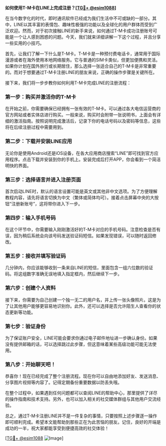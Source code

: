 **如何使用T-M卡在LINE上完成注册？[[TG💪+ @esim1088](https://t.me/s/esim1088)]**

在当今数字化的时代，即时通讯软件已经成为我们生活中不可或缺的一部分。其中，LINE以其丰富的表情包、趣味性极强的功能以及全球化的用户群体而受到广泛欢迎。然而，对于初次接触LINE的新手来说，如何通过T-M卡成功注册账号可能是一个让人感到困惑的问题。今天，我们就来详细讲解一下这个过程，并且分享一些实用的小技巧。

首先，让我们了解一下什么是T-M卡。T-M卡是一种预付费电话卡，通常用于国际漫游或者在海外使用本地网络服务。它与普通的SIM卡类似，但更加便携和灵活。如果你计划在国外旅行或长期居住，那么选择一张适合自己的T-M卡是非常重要的。而对于想要通过T-M卡注册LINE的朋友来说，正确的操作步骤是关键所在。

接下来，我们将一步步教你如何利用T-M卡完成LINE的注册流程：

### 第一步：购买并激活你的T-M卡

在开始之前，你需要确保已经拥有一张有效的T-M卡。可以通过各大电信运营商的官方网站或者实体店进行购买。一般来说，购买时会附带一张说明书，上面会有详细的激活指南。按照说明完成激活后，记录下你的电话号码以及密码等信息，这些将在后续注册过程中需要用到。

### 第二步：下载并安装LINE应用

无论你是使用Android还是iOS设备，在各大应用商店搜索“LINE”即可找到官方应用程序。点击下载并安装到你的手机上。安装完成后打开APP，你会看到一个简洁明快的界面。

### 第三步：选择语言并进入注册页面

首次启动LINE时，默认的语言设置可能是英文或其他非中文选项。为了方便理解教程内容，请先将语言切换为中文（繁体或简体均可）。接着点击屏幕中央的大按钮“注册新账号”，这将带你进入下一步。

### 第四步：输入手机号码

在这个环节中，你需要输入刚刚激活好的T-M卡对应的手机号码。注意检查是否有误，因为稍后系统会向该号码发送验证码短信。如果发现错误，可以随时返回修改。

### 第五步：接收并填写验证码

几分钟内，你应该能够收到一条来自LINE的短信，里面包含一组六位数的验证码。将这组数字准确无误地填入指定框内，然后继续下一步。

### 第六步：创建个人资料

接下来，你需要为自己创建一个独一无二的用户名，并上传一张头像照片。这是为了让其他用户能够更容易地识别你。此外，还可以选择是否允许陌生人查看你的状态更新等功能。

### 第七步：验证身份

为了保证账户安全，LINE可能会要求你通过电子邮件地址进一步确认身份。如果没有提供邮箱的话，可以选择跳过此步骤，但这意味着某些高级功能可能无法使用。

### 第八步：开始聊天吧！

恭喜你！现在已经完成了整个注册流程。现在你可以自由地添加好友、发送消息、分享图片视频等内容了。记得定期备份重要数据以防丢失哦。

在整个过程中，如果遇到任何问题都可以查阅LINE的帮助中心，那里提供了详尽的操作指南和技术支持。另外，也可以加入相关的社交媒体群组与其他用户交流经验。

总之，通过T-M卡注册LINE并不是一件复杂的事情，只要按照上述步骤逐一操作即可顺利完成。希望本文能帮助到那些正在为此苦恼的朋友。记住，良好的开端是成功的一半，祝大家都能享受到便捷高效的社交体验！

[[TG💪+ @esim1088](https://t.me/s/esim1088) ![Image](https://i.postimg.cc/4NQfJmqS/Snipaste-2025-05-13-00-14-12.png)]